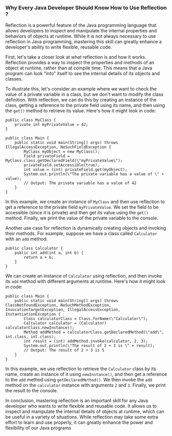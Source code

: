
### Why Every Java Developer Should Know How to Use Reflection ?

Reflection is a powerful feature of the Java programming language that allows developers to inspect and manipulate the internal properties and behaviors of objects at runtime. While it is not always necessary to use reflection in Java programming, mastering this skill can greatly enhance a developer's ability to write flexible, reusable code.

First, let's take a closer look at what reflection is and how it works. Reflection provides a way to inspect the properties and methods of an object at runtime, rather than at compile time. This means that a Java program can look \"into\" itself to see the internal details of its objects and classes.

To illustrate this, let's consider an example where we want to check the value of a private variable in a class, but we don't want to modify the class definition. With reflection, we can do this by creating an instance of the class, getting a reference to the private field using its name, and then using the `get()` method to retrieve its value. Here's how it might look in code:

```
public class MyClass {
    private int myPrivateValue = 42;
}

public class Main {
    public static void main(String[] args) throws IllegalAccessException, NoSuchFieldException {
        MyClass myObject = new MyClass();
        Field privateField = MyClass.class.getDeclaredField(\"myPrivateValue\");
        privateField.setAccessible(true);
        int value = (int) privateField.get(myObject);
        System.out.println(\"The private variable has a value of \" + value);
        // Output: The private variable has a value of 42
    }
}
```

In this example, we create an instance of `MyClass` and then use reflection to get a reference to the private field `myPrivateValue`. We set the field to be accessible (since it is private) and then get its value using the `get()` method. Finally, we print the value of the private variable to the console.

Another use case for reflection is dynamically creating objects and invoking their methods. For example, suppose we have a class called `Calculator` with an `add` method:

```
public class Calculator {
    public int add(int a, int b) {
        return a + b;
    }
}
```

We can create an instance of `Calculator` using reflection, and then invoke its `add` method with different arguments at runtime. Here's how it might look in code:

```
public class Main {
    public static void main(String[] args) throws ClassNotFoundException, NoSuchMethodException, InvocationTargetException, IllegalAccessException, InstantiationException {
        Class calculatorClass = Class.forName(\"Calculator\");
        Calculator calculator = (Calculator) calculatorClass.newInstance();
        Method addMethod = calculatorClass.getDeclaredMethod(\"add\", int.class, int.class);
        int result = (int) addMethod.invoke(calculator, 2, 3);
        System.out.println(\"The result of 2 + 3 is \" + result);
        // Output: The result of 2 + 3 is 5
    }
}
```

In this example, we use reflection to retrieve the `Calculator` class by its name, create an instance of it using `newInstance()`, and then get a reference to the `add` method using `getDeclaredMethod()`. We then invoke the `add` method on the `calculator` instance with arguments `2` and `3`. Finally, we print the result to the console.

In conclusion, mastering reflection is an important skill for any Java developer who wants to write flexible and reusable code. It allows us to inspect and manipulate the internal details of objects at runtime, which can be useful in a variety of situations. While reflection may take some extra effort to learn and use properly, it can greatly enhance the power and flexibility of our Java programs